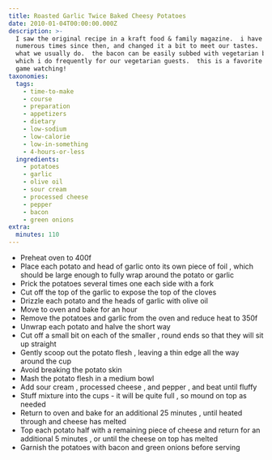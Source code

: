 ```yaml
---
title: Roasted Garlic Twice Baked Cheesy Potatoes
date: 2010-01-04T00:00:00.000Z
description: >-
  I saw the original recipe in a kraft food & family magazine.  i have used it
  numerous times since then, and changed it a bit to meet our tastes.  here's
  what we usually do.  the bacon can be easily subbed with vegetarian bacon,
  which i do frequently for our vegetarian guests.  this is a favorite for our
  game watching!
taxonomies:
  tags:
    - time-to-make
    - course
    - preparation
    - appetizers
    - dietary
    - low-sodium
    - low-calorie
    - low-in-something
    - 4-hours-or-less
  ingredients:
    - potatoes
    - garlic
    - olive oil
    - sour cream
    - processed cheese
    - pepper
    - bacon
    - green onions
extra:
  minutes: 110
---
```

 - Preheat oven to 400f
 - Place each potato and head of garlic onto its own piece of foil , which should be large enough to fully wrap around the potato or garlic
 - Prick the potatoes several times one each side with a fork
 - Cut off the top of the garlic to expose the top of the cloves
 - Drizzle each potato and the heads of garlic with olive oil
 - Move to oven and bake for an hour
 - Remove the potatoes and garlic from the oven and reduce heat to 350f
 - Unwrap each potato and halve the short way
 - Cut off a small bit on each of the smaller , round ends so that they will sit up straight
 - Gently scoop out the potato flesh , leaving a thin edge all the way around the cup
 - Avoid breaking the potato skin
 - Mash the potato flesh in a medium bowl
 - Add sour cream , processed cheese , and pepper , and beat until fluffy
 - Stuff mixture into the cups - it will be quite full , so mound on top as needed
 - Return to oven and bake for an additional 25 minutes , until heated through and cheese has melted
 - Top each potato half with a remaining piece of cheese and return for an additional 5 minutes , or until the cheese on top has melted
 - Garnish the potatoes with bacon and green onions before serving
